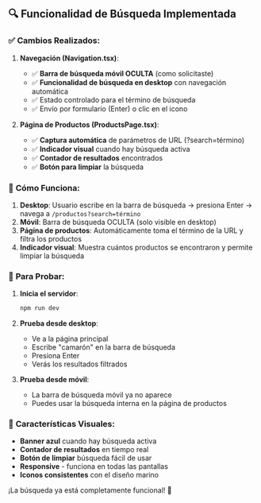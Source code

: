 ## 🔍 **Funcionalidad de Búsqueda Implementada**

### ✅ **Cambios Realizados:**

1. **Navegación (Navigation.tsx)**:
   - ✅ **Barra de búsqueda móvil OCULTA** (como solicitaste)
   - ✅ **Funcionalidad de búsqueda en desktop** con navegación automática
   - ✅ Estado controlado para el término de búsqueda
   - ✅ Envío por formulario (Enter) o clic en el icono

2. **Página de Productos (ProductsPage.tsx)**:
   - ✅ **Captura automática** de parámetros de URL (?search=término)
   - ✅ **Indicador visual** cuando hay búsqueda activa
   - ✅ **Contador de resultados** encontrados
   - ✅ **Botón para limpiar** la búsqueda

### 🎯 **Cómo Funciona:**

1. **Desktop**: Usuario escribe en la barra de búsqueda → presiona Enter → navega a `/productos?search=término`
2. **Móvil**: Barra de búsqueda OCULTA (solo visible en desktop)
3. **Página de productos**: Automáticamente toma el término de la URL y filtra los productos
4. **Indicador visual**: Muestra cuántos productos se encontraron y permite limpiar la búsqueda

### 🧪 **Para Probar:**

1. **Inicia el servidor**:
   ```bash
   npm run dev
   ```

2. **Prueba desde desktop**:
   - Ve a la página principal
   - Escribe "camarón" en la barra de búsqueda
   - Presiona Enter
   - Verás los resultados filtrados

3. **Prueba desde móvil**:
   - La barra de búsqueda móvil ya no aparece
   - Puedes usar la búsqueda interna en la página de productos

### 🎨 **Características Visuales:**

- **Banner azul** cuando hay búsqueda activa
- **Contador de resultados** en tiempo real
- **Botón de limpiar** búsqueda fácil de usar
- **Responsive** - funciona en todas las pantallas
- **Iconos consistentes** con el diseño marino

¡La búsqueda ya está completamente funcional! 🚀
